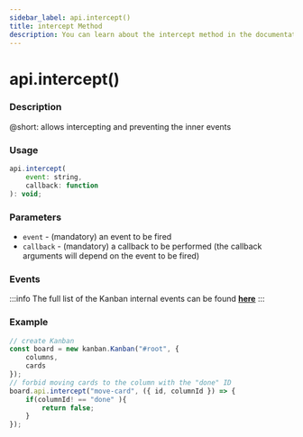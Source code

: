 ```yaml
---
sidebar_label: api.intercept()
title: intercept Method
description: You can learn about the intercept method in the documentation of the DHTMLX JavaScript Kanban library. Browse developer guides and API reference, try out code examples and live demos, and download a free 30-day evaluation version of DHTMLX Kanban.
---
```


# api.intercept()

### Description

@short: allows intercepting and preventing the inner events

### Usage

~~~jsx {}
api.intercept(
	event: string,
	callback: function
): void;
~~~

### Parameters

- `event` - (mandatory) an event to be fired 
- `callback` - (mandatory) a callback to be performed (the callback arguments will depend on the event to be fired)

### Events

:::info
The full list of the Kanban internal events can be found [**here**](api/api_overview.md/#kanban-events)
:::

### Example

~~~jsx {7-11}
// create Kanban
const board = new kanban.Kanban("#root", {
	columns,
	cards
});
// forbid moving cards to the column with the "done" ID
board.api.intercept("move-card", ({ id, columnId }) => {
	if(columnId! == "done" ){
		return false;
	}
});
~~~
